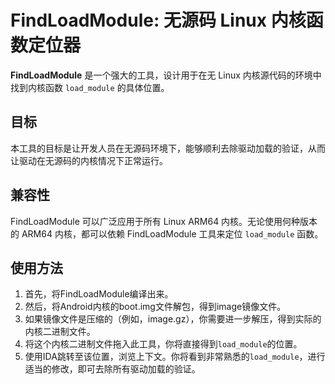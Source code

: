 # FindLoadModule: 无源码 Linux 内核函数定位器

**FindLoadModule** 是一个强大的工具，设计用于在无 Linux 内核源代码的环境中找到内核函数 `load_module` 的具体位置。

## 目标
本工具的目标是让开发人员在无源码环境下，能够顺利去除驱动加载的验证，从而让驱动在无源码的内核情况下正常运行。

## 兼容性
FindLoadModule 可以广泛应用于所有 Linux ARM64 内核。无论使用何种版本的 ARM64 内核，都可以依赖 FindLoadModule 工具来定位 `load_module` 函数。

## 使用方法
1. 首先，将FindLoadModule编译出来。
2. 然后，将Android内核的boot.img文件解包，得到image镜像文件。
3. 如果镜像文件是压缩的（例如，image.gz），你需要进一步解压，得到实际的内核二进制文件。
4. 将这个内核二进制文件拖入此工具，你将直接得到`load_module`的位置。
5. 使用IDA跳转至该位置，浏览上下文。你将看到非常熟悉的`load_module`，进行适当的修改，即可去除所有驱动加载的验证。
